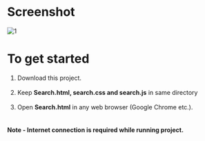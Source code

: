<h1>Screenshot</h1>

![1](https://cloud.githubusercontent.com/assets/23516674/24596852/ac614cf4-185f-11e7-8ea8-8246be4a480e.PNG)




<h1>To get started</h1>

<ol>

<li>Download this project.</li><br>

<li>Keep <b>Search.html, search.css and search.js</b> in same directory</li><br>

<li>Open <b>Search.html</b> in any web browser (Google Chrome etc.).</li><br>

</ol>

<h4>Note - Internet connection is required while running project.</h4>
